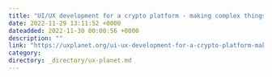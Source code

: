 ```yaml
---
title: "UI/UX development for a crypto platform - making complex things accessible with design"
date: 2022-11-29 13:11:52 +0000
dateadded: 2022-11-30 00:00:56 +0000
description: ""
link: "https://uxplanet.org/ui-ux-development-for-a-crypto-platform-making-complex-things-accessible-with-design-c77bf3850a35?source=rss----819cc2aaeee0---4"
category:
directory: _directory/ux-planet.md
---
```

